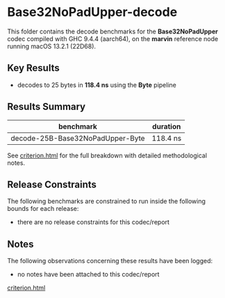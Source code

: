 # Base32NoPadUpper-decode

This folder contains the decode benchmarks for the **Base32NoPadUpper** codec compiled with GHC 9.4.4 (aarch64), on the 
**marvin** reference node running macOS 13.2.1 (22D68).

## Key Results

* decodes to 25 bytes in **118.4 ns** using the **Byte** pipeline

## Results Summary

| benchmark                        | duration |
| -------------------------------- | -------- |
| decode-25B-Base32NoPadUpper-Byte | 118.4 ns |

See [criterion.html](criterion.html) for the full breakdown with detailed methodological notes.

## Release Constraints

The following benchmarks are constrained to run inside the following bounds for each release:

* there are no release constraints for this codec/report

## Notes

The following observations concerning these results have been logged:
* no notes have been attached to this codec/report

[criterion.html](criterion.html)

